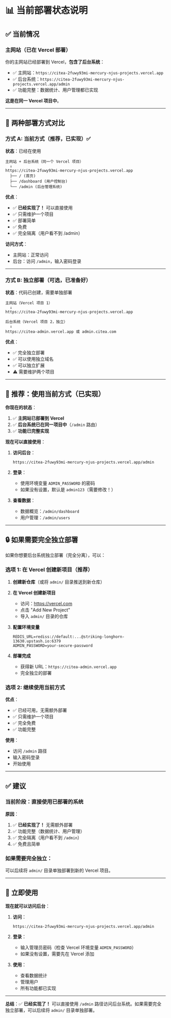 # 📊 当前部署状态说明

## ✅ 当前情况

### 主网站（已在 Vercel 部署）

你的主网站已经部署到 Vercel，**包含了后台系统**：
- ✅ 主网站：`https://citea-2fuwy93mi-mercury-njus-projects.vercel.app`
- ✅ 后台系统：`https://citea-2fuwy93mi-mercury-njus-projects.vercel.app/admin`
- ✅ 功能完整：数据统计、用户管理都已实现

**这是在同一 Vercel 项目中**。

---

## 🎯 两种部署方式对比

### 方式 A: 当前方式（推荐，已实现）✅

**状态**：已经在使用

```
主网站 + 后台系统（同一个 Vercel 项目）
  ↓
https://citea-2fuwy93mi-mercury-njus-projects.vercel.app
  ├── / (首页)
  ├── /dashboard (用户控制台)
  └── /admin (后台管理系统)
```

**优点**：
- ✅ **已经实现了！** 可以直接使用
- ✅ 只需维护一个项目
- ✅ 部署简单
- ✅ 免费
- ✅ 完全隔离（用户看不到 /admin）

**访问方式**：
- 主网站：正常访问
- 后台：访问 `/admin`，输入密码登录

---

### 方式 B: 独立部署（可选，已准备好）

**状态**：代码已创建，需要单独部署

```
主网站（Vercel 项目 1）
  ↓
https://citea-2fuwy93mi-mercury-njus-projects.vercel.app

后台系统（Vercel 项目 2，独立）
  ↓
https://citea-admin.vercel.app 或 admin.citea.com
```

**优点**：
- ✅ 完全独立部署
- ✅ 可以使用独立域名
- ✅ 可以独立扩展
- ⚠️ 需要维护两个项目

---

## 🚀 推荐：使用当前方式（已实现）

**你现在的状态**：

1. ✅ **主网站已部署到 Vercel**
2. ✅ **后台系统已在同一项目中**（`/admin` 路由）
3. ✅ **功能已完整实现**

**现在可以直接使用**：

1. **访问后台**：
   ```
   https://citea-2fuwy93mi-mercury-njus-projects.vercel.app/admin
   ```

2. **登录**：
   - 使用环境变量 `ADMIN_PASSWORD` 的密码
   - 如果没有设置，默认是 `admin123`（需要修改！）

3. **查看数据**：
   - 数据概览：`/admin/dashboard`
   - 用户管理：`/admin/users`

---

## 🔒 如果需要完全独立部署

如果你想要后台系统独立部署（完全分离），可以：

### 选项 1: 在 Vercel 创建新项目（推荐）

1. **创建新仓库**（或将 `admin/` 目录推送到新仓库）

2. **在 Vercel 创建新项目**
   - 访问：https://vercel.com
   - 点击 "Add New Project"
   - 导入 `admin/` 目录的仓库

3. **配置环境变量**
   ```
   REDIS_URL=rediss://default:...@striking-longhorn-13630.upstash.io:6379
   ADMIN_PASSWORD=your-secure-password
   ```

4. **部署完成**
   - 获得新 URL：`https://citea-admin.vercel.app`
   - 完全独立的部署

### 选项 2: 继续使用当前方式

**优点**：
- ✅ 已经可用，无需额外部署
- ✅ 只需维护一个项目
- ✅ 完全免费
- ✅ 功能完整

**使用**：
- 访问 `/admin` 路径
- 输入密码登录
- 开始使用

---

## ✅ 建议

### 当前阶段：直接使用已部署的系统

**原因**：
1. ✅ **已经实现了！** 无需额外部署
2. ✅ 功能完整（数据统计、用户管理）
3. ✅ 完全隔离（用户看不到 `/admin`）
4. ✅ 免费且简单

### 如果需要完全独立：

可以后续将 `admin/` 目录单独部署到新的 Vercel 项目。

---

## 🎯 立即使用

**现在就可以访问后台**：

1. **访问**：
   ```
   https://citea-2fuwy93mi-mercury-njus-projects.vercel.app/admin
   ```

2. **登录**：
   - 输入管理员密码（检查 Vercel 环境变量 `ADMIN_PASSWORD`）
   - 如果没有设置，需要先在 Vercel 添加

3. **使用**：
   - 查看数据统计
   - 管理用户
   - 所有功能都已实现

---

**总结**：✅ **已经实现了！** 可以直接使用 `/admin` 路径访问后台系统。如果需要完全独立部署，可以后续将 `admin/` 目录单独部署。

